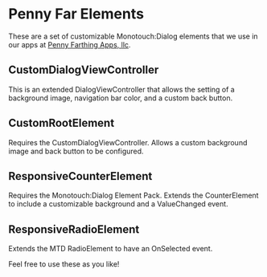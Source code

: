 # Penny Far Elements

These are a set of customizable Monotouch:Dialog elements that we use in our apps at [Penny Farthing Apps, llc](http://pennyfarthingapps.com). 

## CustomDialogViewController

This is an extended DialogViewController that allows the setting of a background image, navigation bar color, and a custom back button.

## CustomRootElement

Requires the CustomDialogViewController. Allows a custom background image and back button to be configured.

## ResponsiveCounterElement

Requires the Monotouch:Dialog Element Pack. Extends the CounterElement to include a customizable background and a ValueChanged event.

## ResponsiveRadioElement

Extends the MTD RadioElement to have an OnSelected event.

Feel free to use these as you like!